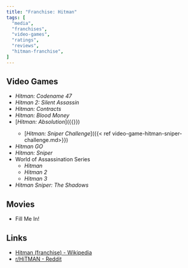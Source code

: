 ```yaml
---
title: "Franchise: Hitman"
tags: [
  "media",
  "franchises",
  "video-games",
  "ratings",
  "reviews",
  "hitman-franchise",
]
---
```


## Video Games

- *Hitman: Codename 47*
- *Hitman 2: Silent Assassin*
- *Hitman: Contracts*
- *Hitman: Blood Money*
- [*Hitman: Absolution*]({{<ref video-game-hitman-absolution.md>}})
  - [*Hitman: Sniper Challenge*]({{< ref video-game-hitman-sniper-challenge.md>}})
- *Hitman GO*
- *Hitman: Sniper*
- World of Assassination Series
  - *Hitman*
  - *Hitman 2*
  - *Hitman 3*
- *Hitman Sniper: The Shadows*

## Movies

- Fill Me In!

## Links

- [Hitman (franchise) - Wikipedia](https://en.wikipedia.org/wiki/Hitman_(franchise))
- [r/HiTMAN - Reddit](https://www.reddit.com/r/HiTMAN/)
